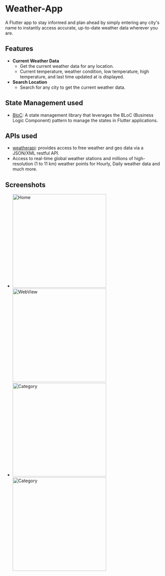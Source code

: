 # Weather-App
 A Flutter app to stay informed and plan ahead by simply entering any city's name to instantly access accurate, up-to-date weather data wherever you are.

## Features
- **Current Weather Data**
  - Get the current weather data for any location.
  - Current temperature, weather condition, low temperature, high temperature, and last time updated at is displayed.
- **Search Location**
  - Search for any city to get the current weather data.
  
## State Management used
- [BloC](https://pub.dev/packages/flutter_bloc): A state management library that leverages the BLoC (Business Logic Component) pattern to manage the states in Flutter applications. 

## APIs used
 -  [weatherapi](https://www.weatherapi.com/): provides access to free weather and geo data via a JSON/XML restful API.
 - Access to real-time global weather stations and millions of high-resolution (1 to 11 km) weather points for Hourly, Daily weather data and much more.

## Screenshots
- <img src="https://github.com/nadaamohhamed/Weather-App/assets/96924895/f8864d47-e834-452a-963a-18bd60b4bb26" alt="Home" width="300"/> <img src="https://github.com/nadaamohhamed/Weather-App/assets/96924895/a378945c-6815-4c2e-bd85-5ec80260a47b" alt="WebView" width="300"/>
- <img src="https://github.com/nadaamohhamed/Weather-App/assets/96924895/01556271-5f13-4567-957e-1ba9421491f4" alt="Category" width="300"/> <img src="https://github.com/nadaamohhamed/Weather-App/assets/96924895/19f088eb-20dd-4815-9223-8d41b87075ca" alt="Category" width="300"/> 



